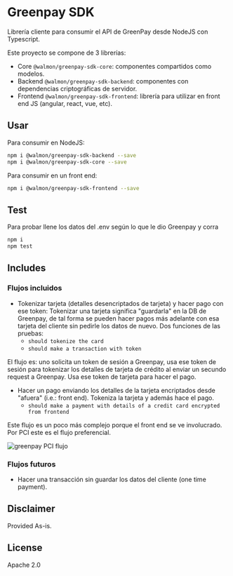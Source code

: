 # Greenpay SDK

Librería cliente para consumir el API de GreenPay desde NodeJS con Typescript.

Este proyecto se compone de 3 librerías:

* Core `@walmon/greenpay-sdk-core`: componentes compartidos como modelos.
* Backend `@walmon/greenpay-sdk-backend`: componentes con dependencias criptográficas de servidor.
* Frontend `@walmon/greenpay-sdk-frontend`: librería para utilizar en front end JS (angular, react, vue, etc).

## Usar

Para consumir en NodeJS:

```bash
npm i @walmon/greenpay-sdk-backend --save
npm i @walmon/greenpay-sdk-core --save
```

Para consumir en un front end:

```bash
npm i @walmon/greenpay-sdk-frontend --save
```

## Test

Para probar llene los datos del .env según lo que le dio Greenpay y corra

```bash
npm i
npm test
```

## Includes

### Flujos incluidos

* Tokenizar tarjeta (detalles desencriptados de tarjeta) y hacer pago con ese token: Tokenizar una tarjeta significa "guardarla" en la DB de Greenpay, de tal forma se pueden hacer pagos más adelante con esa tarjeta del cliente sin pedirle los datos de nuevo. Dos funciones de las pruebas:
  * `should tokenize the card`
  * `should make a transaction with token`

El flujo es: uno solicita un token de sesión a Greenpay, usa ese token de sesión para tokenizar los detalles de tarjeta de crédito al enviar un secundo request a Greenpay. Usa ese token de tarjeta para hacer el pago.

* Hacer un pago enviando los detalles de la tarjeta encriptados desde "afuera" (i.e.: front end). Tokeniza la tarjeta y además hace el pago.
  * `should make a payment with details of a credit card encrypted from frontend`

Este flujo es un poco más complejo porque el front end se ve involucrado. Por PCI este es el flujo preferencial.

![greenpay PCI flujo](https://github.com/walmon/greenpay-sdk/blob/master/img/greenpay1.png?raw=true)

### Flujos futuros

* Hacer una transacción sin guardar los datos del cliente (one time payment).

## Disclaimer

Provided As-is.

## License

Apache 2.0